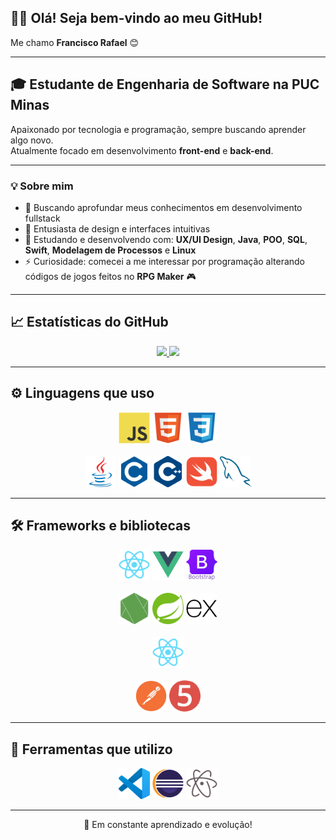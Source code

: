 ## 👋🏼 Olá! Seja bem-vindo ao meu GitHub!

Me chamo **Francisco Rafael** 😊

---

## 🎓 Estudante de Engenharia de Software na PUC Minas

Apaixonado por tecnologia e programação, sempre buscando aprender algo novo.  
Atualmente focado em desenvolvimento **front-end** e **back-end**.

---

### 💡 Sobre mim

- 🔭 Buscando aprofundar meus conhecimentos em desenvolvimento fullstack
- 🎨 Entusiasta de design e interfaces intuitivas
- 🌱 Estudando e desenvolvendo com: **UX/UI Design**, **Java**, **POO**, **SQL**, **Swift**, **Modelagem de Processos** e **Linux**
- ⚡ Curiosidade: comecei a me interessar por programação alterando códigos de jogos feitos no **RPG Maker** 🎮

---

## 📈 Estatísticas do GitHub

<div align="center">
  <a href="https://github.com/CiscoRafael">
    <img height="180em" src="https://github-readme-stats.vercel.app/api?username=CiscoRafael&show_icons=true&theme=synthwave&include_all_commits=true"/>
    <img height="180em" src="https://github-readme-stats.vercel.app/api/top-langs/?username=CiscoRafael&layout=compact&langs_count=8&theme=synthwave"/>
  </a>
</div>

---

## ⚙️ Linguagens que uso

<div align="center">
  <!-- Front-end -->
  <img src="https://github.com/devicons/devicon/blob/master/icons/javascript/javascript-original.svg" alt="JavaScript" title="JavaScript" height="50"/>
  <img src="https://github.com/devicons/devicon/blob/master/icons/html5/html5-original.svg" alt="HTML" title="HTML" height="50"/>
  <img src="https://github.com/devicons/devicon/blob/master/icons/css3/css3-original.svg" alt="CSS" title="CSS" height="50"/>
  <br/><br/>
  <!-- Back-end -->
  <img src="https://github.com/devicons/devicon/blob/master/icons/java/java-original.svg" alt="Java" title="Java" height="50"/>
  <img src="https://github.com/devicons/devicon/blob/master/icons/c/c-plain.svg" alt="C" title="C" height="50"/>
  <img src="https://github.com/devicons/devicon/blob/master/icons/cplusplus/cplusplus-plain.svg" alt="C++" title="C++" height="50"/>
  <img src="https://github.com/devicons/devicon/blob/master/icons/swift/swift-original.svg" alt="Swift" title="Swift" height="50"/>
  <img src="https://github.com/devicons/devicon/blob/master/icons/mysql/mysql-original.svg" alt="MySQL" title="MySQL" height="50"/>
</div>


---

## 🛠️ Frameworks e bibliotecas

<div align="center">

  <!-- Front-end -->
  <img src="https://github.com/devicons/devicon/blob/master/icons/react/react-original.svg" alt="React" title="React" height="50"/>
  <img src="https://github.com/devicons/devicon/blob/master/icons/vuejs/vuejs-original.svg" alt="Vue.js" title="Vue.js" height="50"/>
  <img src="https://github.com/devicons/devicon/blob/master/icons/bootstrap/bootstrap-original-wordmark.svg" alt="Bootstrap" title="Bootstrap" height="50"/>
  <br/><br/>
  <!-- Back-end -->
  <img src="https://github.com/devicons/devicon/blob/master/icons/nodejs/nodejs-plain.svg" alt="Node.js" title="Node.js" height="50"/>
  <img src="https://github.com/devicons/devicon/blob/master/icons/spring/spring-original.svg" alt="Spring Boot" title="Spring Boot" height="50"/>
  <img src="https://github.com/devicons/devicon/blob/master/icons/express/express-original.svg" alt="Express.js" title="Express.js" height="50"/>
  <br/><br/>
  <!-- Mobile -->
  <img src="https://github.com/devicons/devicon/blob/master/icons/react/react-original.svg" alt="React Native" title="React Native" height="50"/>
  <br/><br/>
  <!-- Testes & APIs -->
  <img src="https://github.com/devicons/devicon/blob/master/icons/postman/postman-original.svg" alt="Postman" title="Postman" height="50"/>
  <img src="https://github.com/devicons/devicon/blob/master/icons/junit/junit-plain.svg" alt="JUnit" title="JUnit" height="50"/>
</div>

---

## 🧰 Ferramentas que utilizo

<div align="center">
  <img src="https://github.com/devicons/devicon/blob/master/icons/vscode/vscode-original.svg" alt="VS Code" title="VS Code" height="50"/>
  <img src="https://github.com/devicons/devicon/blob/master/icons/eclipse/eclipse-original.svg" alt="Eclipse" title="Eclipse" height="50"/>
  <img src="https://github.com/devicons/devicon/blob/master/icons/atom/atom-original.svg" alt="Atom" title="Atom" height="50"/>
</div>

---

<p align="center">🚀 Em constante aprendizado e evolução!</p>

